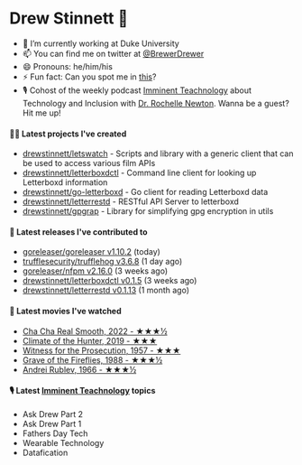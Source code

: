 
# Drew Stinnett 👋

- 🔭 I’m currently working at Duke University
- 📫 You can find me on twitter at [@BrewerDrewer](https://twitter.com/BrewerDrewer)
- 😄 Pronouns: he/him/his
- ⚡ Fun fact: Can you spot me in [this](https://www.youtube.com/watch?v=oL9WnB0qHBA)?
- 🎙 Cohost of the weekly podcast [Imminent Teachnology](https://podcast.imminentteachnology.com/) about Technology and Inclusion with [Dr. Rochelle Newton](https://www.linkedin.com/in/drrochellenewton/). Wanna be a guest? Hit me up!

#### 👨‍💻 Latest projects I've created
- [drewstinnett/letswatch](https://github.com/drewstinnett/letswatch) - Scripts and library with a generic client that can be used to access various film APIs
- [drewstinnett/letterboxdctl](https://github.com/drewstinnett/letterboxdctl) - Command line client for looking up Letterboxd information
- [drewstinnett/go-letterboxd](https://github.com/drewstinnett/go-letterboxd) - Go client for reading Letterboxd data
- [drewstinnett/letterrestd](https://github.com/drewstinnett/letterrestd) - RESTful API Server to letterboxd
- [drewstinnett/gpgrap](https://github.com/drewstinnett/gpgrap) - Library for simplifying gpg encryption in utils

#### 🚀 Latest releases I've contributed to
- [goreleaser/goreleaser v1.10.2](https://github.com/goreleaser/goreleaser/releases/tag/v1.10.2) (today)
- [trufflesecurity/trufflehog v3.6.8](https://github.com/trufflesecurity/trufflehog/releases/tag/v3.6.8) (1 day ago)
- [goreleaser/nfpm v2.16.0](https://github.com/goreleaser/nfpm/releases/tag/v2.16.0) (3 weeks ago)
- [drewstinnett/letterboxdctl v0.1.5](https://github.com/drewstinnett/letterboxdctl/releases/tag/v0.1.5) (3 weeks ago)
- [drewstinnett/letterrestd v0.1.13](https://github.com/drewstinnett/letterrestd/releases/tag/v0.1.13) (1 month ago)

#### 🍿 Latest movies I've watched
- [Cha Cha Real Smooth, 2022 - ★★★½](https://letterboxd.com/mondodrew/film/cha-cha-real-smooth/)
- [Climate of the Hunter, 2019 - ★★★](https://letterboxd.com/mondodrew/film/climate-of-the-hunter/)
- [Witness for the Prosecution, 1957 - ★★★](https://letterboxd.com/mondodrew/film/witness-for-the-prosecution-1957/)
- [Grave of the Fireflies, 1988 - ★★★½](https://letterboxd.com/mondodrew/film/grave-of-the-fireflies/)
- [Andrei Rublev, 1966 - ★★★½](https://letterboxd.com/mondodrew/film/andrei-rublev/)

#### 🎙 Latest [Imminent Teachnology](https://podcast.imminentteachnology.com/) topics
- Ask Drew Part 2
- Ask Drew Part 1
- Fathers Day Tech
- Wearable Technology
- Datafication